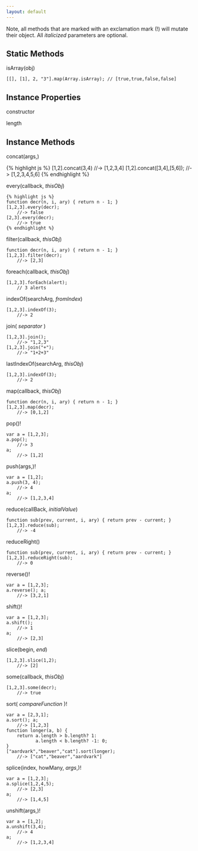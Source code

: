 ```yaml
---
layout: default
---
```


Note, all methods that are marked with an exclamation mark (!) will mutate their
object. All _italicized_ parameters are optional.

Static Methods
--------------

isArray(obj)

    [[], [1], 2, "3"].map(Array.isArray); // [true,true,false,false]

Instance Properties
-------------------

constructor

length

Instance Methods
----------------

concat(args,)

{% highlight js %}
    [1,2].concat(3,4)
        //-> [1,2,3,4]
    [1,2].concat([3,4],[5,6]);
        //-> [1,2,3,4,5,6]
{% endhighlight %}

every(callback, _thisObj_)

    {% highlight js %}
    function decr(n, i, ary) { return n - 1; }
    [1,2,3].every(decr);
        //-> false
    [2,3].every(decr);
        //-> true
    {% endhighlight %}

filter(callback, _thisObj_)

    function decr(n, i, ary) { return n - 1; }
    [1,2,3].filter(decr);
        //-> [2,3]

foreach(callback, _thisObj_)

    [1,2,3].forEach(alert);
        // 3 alerts

indexOf(searchArg, _fromIndex_)

    [1,2,3].indexOf(3);
        //-> 2

join( _separator_ )

    [1,2,3].join();
        //-> "1,2,3"
    [1,2,3].join("+");
        //-> "1+2+3"

lastIndexOf(searchArg, _thisObj_)

    [1,2,3].indexOf(3);
        //-> 2

map(callback, _thisObj_)

    function decr(n, i, ary) { return n - 1; }
    [1,2,3].map(decr);
        //-> [0,1,2]

pop()!

    var a = [1,2,3];
    a.pop();
        //-> 3
    a;
        //-> [1,2]

push(args,)!

    var a = [1,2];
    a.push(3, 4);
        //-> 4
    a;
        //-> [1,2,3,4]

reduce(callBack, _initialValue_)

    function sub(prev, current, i, ary) { return prev - current; }
    [1,2,3].reduce(sub);
        //-> -4

reduceRight()

    function sub(prev, current, i, ary) { return prev - current; }
    [1,2,3].reduceRight(sub);
        //-> 0

reverse()!

    var a = [1,2,3];
    a.reverse(); a;
        //-> [3,2,1]

shift()!

    var a = [1,2,3];
    a.shift();
        //-> 1
    a;
        //-> [2,3]

slice(begin, _end_)

    [1,2,3].slice(1,2);
        //-> [2]

some(callback, _thisObj_)

    [1,2,3].some(decr);
        //-> true

sort( _compareFunction_ )!

    var a = [2,3,1];
    a.sort(); a;
        //-> [1,2,3]
    function longer(a, b) {
        return a.length > b.length? 1:
               a.length < b.length? -1: 0;
    }
    ["aardvark","beaver","cat"].sort(longer);
        //-> ["cat","beaver","aardvark"]

splice(index, howMany, _args_,)!

    var a = [1,2,3];
    a.splice(1,2,4,5);
        //-> [2,3]
    a;
        //-> [1,4,5]

unshift(args,)!

    var a = [1,2];
    a.unshift(3,4);
        //-> 4
    a;
        //-> [1,2,3,4]